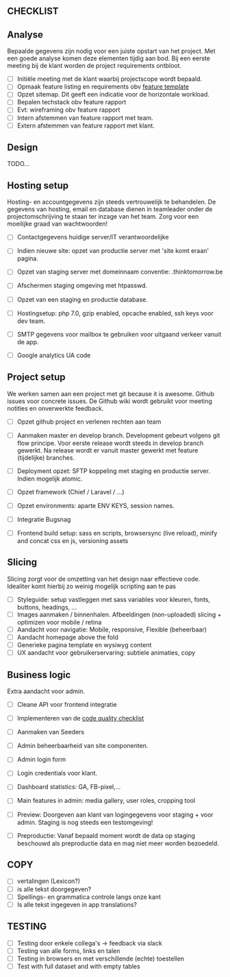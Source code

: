 CHECKLIST
---------

## Analyse

Bepaalde gegevens zijn nodig voor een juiste opstart van het project. Met een goede analyse
komen deze elementen tijdig aan bod. Bij een eerste meeting bij de klant worden de project
requirements ontbloot. 

- [ ] Initiële meeting met de klant waarbij projectscope wordt bepaald.
- [ ] Opmaak feature listing en requirements obv [feature template](CHECKLIST_FEATURE_LISTING_.md)
- [ ] Opzet sitemap. Dit geeft een indicatie voor de horizontale workload.
- [ ] Bepalen techstack obv feature rapport
- [ ] Evt: wireframing obv feature rapport
- [ ] Intern afstemmen van feature rapport met team.
- [ ] Extern afstemmen van feature rapport met klant.

## Design
TODO...

## Hosting setup
		
Hosting- en accountgegevens zijn steeds vertrouwelijk te behandelen. De gegevens van
hosting, email en database dienen in teamleader onder de projectomschrijving te staan
ter inzage van het team. Zorg voor een moeilijke graad van wachtwoorden!
		
- [ ] Contactgegevens huidige server/IT verantwoordelijke
- [ ] Indien nieuwe site: opzet van productie server met 'site komt eraan' pagina.
- [ ] Opzet van staging server met domeinnaam conventie: <project>.thinktomorrow.be
- [ ] Afschermen staging omgeving met htpasswd.
- [ ] Opzet van een staging en productie database.
- [ ] Hostingsetup: php 7.0, gzip enabled, opcache enabled, ssh keys voor dev team.
- [ ] SMTP gegevens voor mailbox te gebruiken voor uitgaand verkeer vanuit de app.
- [ ] Google analytics UA code	


## Project setup

We werken samen aan een project met git because it is awesome. Github issues voor concrete issues.
De Github wiki wordt gebruikt voor meeting notities en onverwerkte feedback.

- [ ] Opzet github project en verlenen rechten aan team
- [ ] Aanmaken master en develop branch. Development gebeurt volgens git flow principe. Voor eerste release wordt steeds in develop branch gewerkt. Na release wordt er vanuit master gewerkt met feature (tijdelijke) branches.
- [ ] Deployment opzet:	SFTP koppeling met staging en productie server. Indien mogelijk atomic. 
- [ ] Opzet framework (Chief / Laravel / ...)
- [ ] Opzet environments: aparte ENV KEYS, session names.
- [ ] Integratie Bugsnag
- [ ] Frontend build setup: sass en scripts, browsersync (live reload), minify and concat css en js, versioning assets


## Slicing

Slicing zorgt voor de omzetting van het design naar effectieve code. Idealiter komt hierbij
zo weinig mogelijk scripting aan te pas

- [ ] Styleguide:  setup vastleggen met sass variables voor kleuren, fonts, buttons, headings, ... 
- [ ] Images aanmaken / binnenhalen. Afbeeldingen (non-uploaded) slicing + optimizen voor mobile / retina
- [ ] Aandacht voor navigatie: Mobile, responsive, Flexible (beheerbaar)
- [ ] Aandacht homepage above the fold
- [ ] Generieke pagina template en wysiwyg content
- [ ] UX aandacht voor gebruikerservaring: subtiele animaties, copy

## Business logic
Extra aandacht voor admin.

- [ ] Cleane API voor frontend integratie
- [ ] Implementeren van de [code quality checklist](CHECKLIST_QUALITY_.md)
- [ ] Aanmaken van Seeders
- [ ] Admin beheerbaarheid van site componenten.
- [ ] Admin login form
- [ ] Login credentials voor klant.
- [ ] Dashboard statistics: GA, FB-pixel,...
- [ ] Main features in admin: media gallery, user roles, cropping tool
- [ ] Preview: Doorgeven aan klant van logingegevens voor staging + voor admin. Staging is nog steeds een testomgeving!
- [ ] Preproductie: Vanaf bepaald moment wordt de data op staging beschouwd als preproductie data en mag niet meer worden bezoedeld.


## COPY
- [ ] vertalingen (Lexicon?)		
- [ ] is alle tekst doorgegeven?		
- [ ] Spellings- en grammatica controle langs onze kant
- [ ] Is alle tekst ingegeven in app translations?	

## TESTING
- [ ] Testing door enkele collega's -> feedback via slack
- [ ] Testing van alle forms, links en talen
- [ ] Testing in browsers en met verschillende (echte) toestellen
- [ ] Test with full dataset and with empty tables
